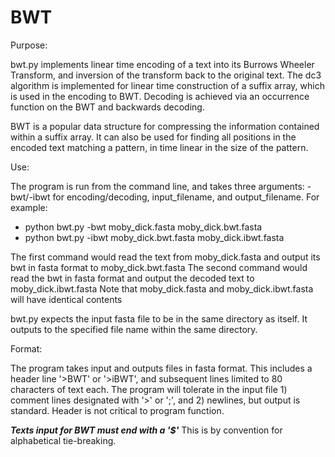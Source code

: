 BWT
===

Purpose:

bwt.py implements linear time encoding of a text into its Burrows Wheeler Transform, and inversion of the transform back to the original text. The dc3 algorithm is implemented for linear time construction of a suffix array, which is used in the encoding to BWT. Decoding is achieved via an occurrence function on the BWT and backwards decoding. 

BWT is a popular data structure for compressing the information contained within a suffix array. It can also be used for finding all positions in the encoded text matching a pattern, in time linear in the size of the pattern.

Use: 

The program is run from the command line, and takes three arguments: -bwt/-ibwt for encoding/decoding, input_filename, and output_filename. For example: 

* python bwt.py -bwt moby_dick.fasta moby_dick.bwt.fasta
* python bwt.py -ibwt moby_dick.bwt.fasta moby_dick.ibwt.fasta

The first command would read the text from moby_dick.fasta and output its bwt in fasta format to moby_dick.bwt.fasta
The second command would read the bwt in fasta format and output the decoded text to moby_dick.ibwt.fasta
Note that moby_dick.fasta and moby_dick.ibwt.fasta will have identical contents

bwt.py expects the input fasta file to be in the same directory as itself. It outputs to the specified file name within the same directory.

Format: 

The program takes input and outputs files in fasta format. This includes a header line '>BWT' or '>iBWT', and subsequent lines limited to 80 characters of text each. The program will tolerate in the input file 1) comment lines designated with '>' or ';', and 2) newlines, but output is standard. Header is not critical to program function.

***Texts input for BWT must end with a '$'*** This is by convention for alphabetical tie-breaking. 
